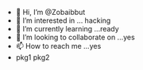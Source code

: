- 👋 Hi, I’m @Zobaibbut
- 👀 I’m interested in ... hacking
- 🌱 I’m currently learning ...ready
- 💞️ I’m looking to collaborate on ...yes
- 📫 How to reach me ...yes
-  pkg1 pkg2

<!---
Zobaibbut/Zobaibbut is a ✨ special ✨ repository because its `README.md` (this file) appears on your GitHub profile.
You can click the Preview link to take a look at your changes.
--->
